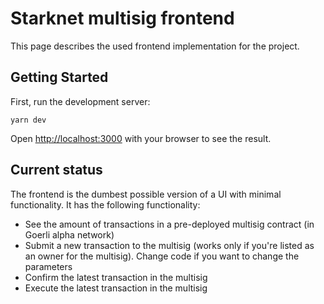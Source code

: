 # Starknet multisig frontend

This page describes the used frontend implementation for the project.

## Getting Started

First, run the development server:

```
yarn dev
```

Open [http://localhost:3000](http://localhost:3000) with your browser to see the result.

## Current status

The frontend is the dumbest possible version of a UI with minimal functionality. It has the following functionality:

- See the amount of transactions in a pre-deployed multisig contract (in Goerli alpha network)
- Submit a new transaction to the multisig (works only if you're listed as an owner for the multisig). Change code if you want to change the parameters
- Confirm the latest transaction in the multisig
- Execute the latest transaction in the multisig
